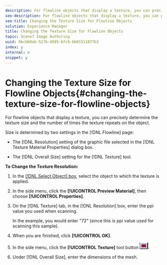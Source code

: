 ```yaml
---
description: For flowline objects that display a texture, you can precisely determine the texture size and the number of times the texture repeats on the object.
seo-description: For flowline objects that display a texture, you can precisely determine the texture size and the number of times the texture repeats on the object.
seo-title: Changing the Texture Size for Flowline Objects
solution: Experience Manager
title: Changing the Texture Size for Flowline Objects
topic: Scene7 Image Authoring
uuid: 0bcbb0ab-527b-4585-bfc9-6b01511077b3
index: y
internal: n
snippet: y
---
```


# Changing the Texture Size for Flowline Objects{#changing-the-texture-size-for-flowline-objects}

For flowline objects that display a texture, you can precisely determine the texture size and the number of times the texture repeats on the object.

Size is determined by two settings in the [!DNL Flowline] page:

* The [!DNL Resolution] setting of the graphic file selected in the [!DNL Texture Material Properties] dialog box. 

* The [!DNL Overall Size] setting for the [!DNL Texture] tool.

**To Change the Texture Resolution:** 

1. In the [ [!DNL Select Object] box,](../../c-vat-gs/c-vat-sel-obj/c-vat-sel-object-box.md#concept-d127c6efaabd436a96c02f36a7bce6ac) select the object to which the texture is applied.
1. In the side menu, click the **[!UICONTROL Preview Material]**, then choose **[!UICONTROL Properties]**.
1. On the [!DNL Texture] tab, in the [!DNL Resolution] box, enter the ppi value you used when scanning.

   In the example, you would enter "72" (since this is ppi value used for scanning this sample). 

1. When you are finished, click **[!UICONTROL OK]**.
1. In the side menu, click the **[!UICONTROL Texture]** tool button ![](assets/texture.png).
1. Under [!DNL Overall Size], enter the dimensions of the mesh.
